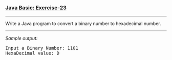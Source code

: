 ### [Java Basic: Exercise-23](https://www.w3resource.com/java-exercises/basic/java-basic-exercise-23.php)

***
Write a Java program to convert a binary number to hexadecimal number.
***
_Sample output:_
<pre>
Input a Binary Number: 1101                                                                                   
HexaDecimal value: D
</pre>
